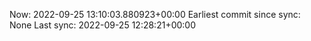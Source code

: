 Now: 2022-09-25 13:10:03.880923+00:00 Earliest commit since sync: None Last sync: 2022-09-25 12:28:21+00:00
